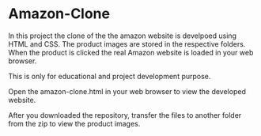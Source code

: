 # Amazon-Clone
In this project the clone of the the amazon website is develpoed using HTML and CSS.
The product images are stored in the respective folders. When the product is clicked the real Amazon website is loaded in your web browser.

This is only for educational and project development purpose.

Open the amazon-clone.html in your web browser to view the developed website.

After you downloaded the repository, transfer the files to another folder from the zip to view the product images.
